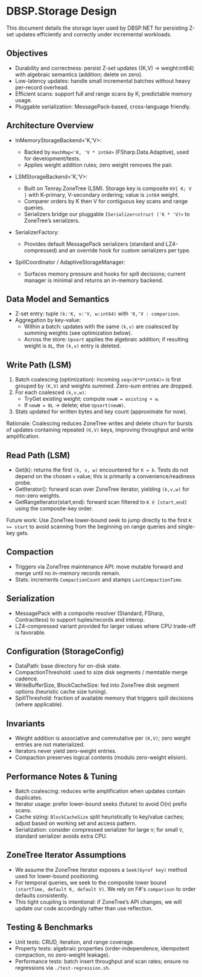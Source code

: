 # DBSP.Storage Design

This document details the storage layer used by DBSP.NET for persisting Z-set updates efficiently and correctly under incremental workloads.

## Objectives

- Durability and correctness: persist Z-set updates ((K,V) -> weight:int64) with algebraic semantics (addition; delete on zero).
- Low-latency updates: handle small incremental batches without heavy per-record overhead.
- Efficient scans: support full and range scans by K; predictable memory usage.
- Pluggable serialization: MessagePack-based, cross-language friendly.

## Architecture Overview

- InMemoryStorageBackend<'K,'V>:
  - Backed by `HashMap<'K, 'V * int64>` (FSharp.Data.Adaptive), used for development/tests.
  - Applies weight addition rules; zero weight removes the pair.

- LSMStorageBackend<'K,'V>:
  - Built on Tenray.ZoneTree (LSM). Storage key is composite `KV{ K; V }` with K-primary, V-secondary ordering; value is `int64` weight.
  - Comparer orders by K then V for contiguous key scans and range queries.
  - Serializers bridge our pluggable `ISerializer<struct ('K * 'V)>` to ZoneTree’s serializers.

- SerializerFactory:
  - Provides default MessagePack serializers (standard and LZ4-compressed) and an override hook for custom serializers per type.

- SpillCoordinator / AdaptiveStorageManager:
  - Surfaces memory pressure and hooks for spill decisions; current manager is minimal and returns an in-memory backend.

## Data Model and Semantics

- Z-set entry: tuple `(k:'K, v:'V, w:int64)` with `'K,'V : comparison`.
- Aggregation by key-value:
  - Within a batch: updates with the same `(k,v)` are coalesced by summing weights (see optimization below).
  - Across the store: `Upsert` applies the algebraic addition; if resulting weight is `0L`, the `(k,v)` entry is deleted.

## Write Path (LSM)

1. Batch coalescing (optimization): incoming `seq<(K*V*int64)>` is first grouped by `(K,V)` and weights summed. Zero-sum entries are dropped.
2. For each coalesced `(k,v,w)`:
   - TryGet existing weight; compute `newW = existing + w`.
   - If `newW = 0L` → delete; else `Upsert(newW)`.
3. Stats updated for written bytes and key count (approximate for now).

Rationale: Coalescing reduces ZoneTree writes and delete churn for bursts of updates containing repeated `(K,V)` keys, improving throughput and write amplification.

## Read Path (LSM)

- Get(k): returns the first `(k, v, w)` encountered for `K = k`. Tests do not depend on the chosen `v` value; this is primarily a convenience/readiness probe.
- GetIterator(): forward scan over ZoneTree iterator, yielding `(k,v,w)` for non-zero weights.
- GetRangeIterator(start,end): forward scan filtered to `K ∈ [start,end]` using the composite-key order.

Future work: Use ZoneTree lower-bound seek to jump directly to the first `K >= start` to avoid scanning from the beginning on range queries and single-key gets.

## Compaction

- Triggers via ZoneTree maintenance API: move mutable forward and merge until no in-memory records remain.
- Stats: increments `CompactionCount` and stamps `LastCompactionTime`.

## Serialization

- MessagePack with a composite resolver (Standard, FSharp, Contractless) to support tuples/records and interop.
- LZ4-compressed variant provided for larger values where CPU trade-off is favorable.

## Configuration (StorageConfig)

- DataPath: base directory for on-disk state.
- CompactionThreshold: used to size disk segments / memtable merge cadence.
- WriteBufferSize, BlockCacheSize: fed into ZoneTree disk segment options (heuristic cache size tuning).
- SpillThreshold: fraction of available memory that triggers spill decisions (where applicable).

## Invariants

- Weight addition is associative and commutative per `(K,V)`; zero weight entries are not materialized.
- Iterators never yield zero-weight entries.
- Compaction preserves logical contents (modulo zero-weight elision).

## Performance Notes & Tuning

- Batch coalescing: reduces write amplification when updates contain duplicates.
- Iterator usage: prefer lower-bound seeks (future) to avoid O(n) prefix scans.
- Cache sizing: `BlockCacheSize` split heuristically to key/value caches; adjust based on working set and access pattern.
- Serialization: consider compressed serializer for large `V`; for small `V`, standard serializer avoids extra CPU.

## ZoneTree Iterator Assumptions

- We assume the ZoneTree iterator exposes a `Seek(byref key)` method used for lower-bound positioning.
- For temporal queries, we seek to the composite lower bound `(startTime, default K, default V)`. We rely on F#'s `comparison` to order defaults consistently.
- This tight coupling is intentional: if ZoneTree’s API changes, we will update our code accordingly rather than use reflection.

## Testing & Benchmarks

- Unit tests: CRUD, iteration, and range coverage.
- Property tests: algebraic properties (order-independence, idempotent compaction, no zero-weight leakage).
- Performance tests: batch insert throughput and scan rates; ensure no regressions via `./test-regression.sh`.
